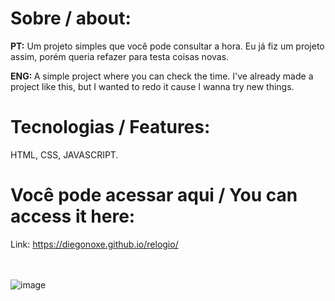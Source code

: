 # Sobre / about:

<p> <strong>PT:</strong> Um projeto simples que você pode consultar a hora. Eu já fiz um projeto assim, porém queria refazer para testa coisas novas.</p>
<p> <strong> ENG: </strong> A simple project where you can check the time. I've already made a project like this, but I wanted to redo it cause I wanna try new things.</p>


# Tecnologias / Features:

HTML, CSS, JAVASCRIPT.

# Você pode acessar aqui / You can access it here:

Link: https://diegonoxe.github.io/relogio/ <br> <br> <br>



![image](https://github.com/user-attachments/assets/e20cfdda-abe5-4adc-a187-449f88892fa5)
